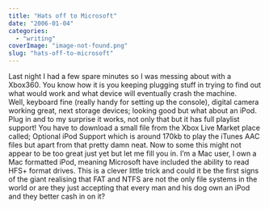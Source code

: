 ```yaml
---
title: "Hats off to Microsoft"
date: "2006-01-04"
categories: 
  - "writing"
coverImage: "image-not-found.png"
slug: "hats-off-to-microsoft"
---
```


Last night I had a few spare minutes so I was messing about with a Xbox360. You know how it is you keeping plugging stuff in trying to find out what would work and what device will eventually crash the machine.  
Well, keyboard fine (really handy for setting up the console), digital camera working great, next storage devices; looking good but what about an iPod.  
Plug in and to my surprise it works, not only that but it has full playlist support! You have to download a small file from the Xbox Live Market place called; Optional iPod Support which is around 170kb to play the iTunes AAC files but apart from that pretty damn neat. Now to some this might not appear to be too great just yet but let me fill you in. I’m a Mac user, I own a Mac formatted iPod, meaning Microsoft have included the ability to read HFS+ format drives. This is a clever little trick and could it be the first signs of the giant realising that FAT and NTFS are not the only file systems in the world or are they just accepting that every man and his dog own an iPod and they better cash in on it?
